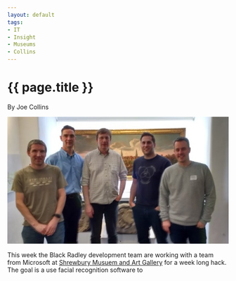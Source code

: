 ```yaml
---
layout: default
tags:
- IT
- Insight
- Museums
- Collins
---
```

# {{ page.title }}

By Joe Collins

![Shrewsbury Museum](/img/ShrewsburyMuseum.jpg)

This week the Black Radley development team are working with a team from Microsoft at [Shrewbury Musuem and Art Gallery](http://www.shrewsburymuseum.org.uk/) for a week long hack.  The goal is a use facial recognition software to